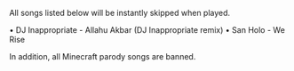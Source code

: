All songs listed below will be instantly skipped when played.

• DJ Inappropriate - Allahu Akbar (DJ Inappropriate remix)
• San Holo - We Rise

In addition, all Minecraft parody songs are banned.
